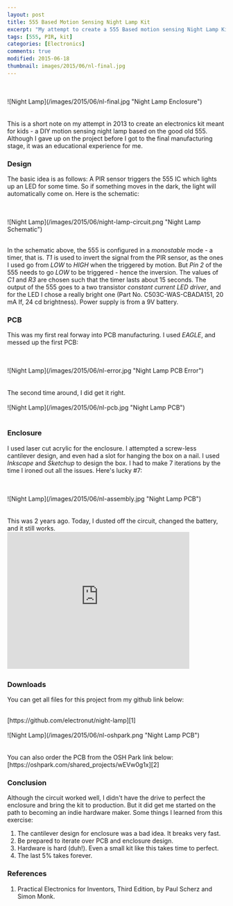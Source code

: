 ```yaml
---
layout: post
title: 555 Based Motion Sensing Night Lamp Kit
excerpt: "My attempt to create a 555 Based motion sensing Night Lamp Kit for kids."  
tags: [555, PIR, kit]
categories: [Electronics]
comments: true
modified: 2015-06-18
thumbnail: images/2015/06/nl-final.jpg 
---
```



<br />
<br />
![Night Lamp](/images/2015/06/nl-final.jpg "Night Lamp Enclosure")
<br />
<br />

<br />
This is a short note on my attempt in 2013 to create an electronics
kit meant for kids - a DIY motion sensing night lamp based on the good
old 555. Although I gave up on the project before I got to the final
manufacturing stage, it was an educational experience for me.

### Design

The basic idea is as follows: A PIR sensor triggers the 555 IC which
lights up an LED for some time. So if something moves in the dark, the
light will automatically come on. Here is the schematic:

<br />
<br />
![Night Lamp](/images/2015/06/night-lamp-circuit.png "Night Lamp Schematic")
<br />
<br />

In the schematic above, the 555 is configured in a *monostable* mode -
a timer, that is. *T1* is used to invert the signal from the PIR
sensor, as the ones I used go from *LOW* to *HIGH* when the triggered
by motion. But *Pin 2* of the 555 needs to go *LOW* to be triggered -
hence the inversion. The values of *C1* and *R3* are chosen such that
the timer lasts about 15 seconds. The output of the 555 goes to a two
transistor *constant current LED driver*, and for the LED I chose a
really bright one (Part No. C503C-WAS-CBADA151, 20 mA If, 24 cd
brightness). Power supply is from a 9V battery.

### PCB

This was my first real forway into PCB manufacturing. I used *EAGLE*, and messed up the first PCB:

<br />
<br />
![Night Lamp](/images/2015/06/nl-error.jpg "Night Lamp PCB Error")
<br />
<br />

<br/>
The second time around, I did get it right.

<br />
<br />
![Night Lamp](/images/2015/06/nl-pcb.jpg "Night Lamp PCB")
<br />
<br />

### Enclosure

I used laser cut acrylic for the enclosure. I attempted a screw-less
cantilever design, and even had a slot for hanging the box on a
nail. I used *Inkscape* and *Sketchup* to design the box. I had to
make 7 iterations by the time I ironed out all the issues. Here's
lucky #7:

<br />
<br />
![Night Lamp](/images/2015/06/nl-assembly.jpg "Night Lamp PCB")
<br />
<br />

<br />
This was 2 years ago. Today, I dusted off the circuit, changed the
battery, and it still works.

<iframe width="420" height="315" src="https://www.youtube.com/embed/I-t0ynCbcPw" frameborder="0" allowfullscreen></iframe>

### Downloads

You can get all files for this project from my github link below:

<br/>
[https://github.com/electronut/night-lamp][1]

<br />
<br />
![Night Lamp](/images/2015/06/nl-oshpark.png "Night Lamp PCB")
<br />
<br />

<br />
You can also order the PCB from the OSH Park link below:

<br />
[https://oshpark.com/shared_projects/wEVw0g1x][2]


### Conclusion

Although the circuit worked well, I didn't have the drive to perfect
the enclosure and bring the kit to production. But it did get me started
on the path to becoming an indie hardware maker. Some things I learned
from this exercise:

1. The cantilever design for enclosure was a bad idea. It breaks very fast.
2. Be prepared to iterate over PCB and enclosure design.
3. Hardware is hard (duh!). Even a small kit like this takes time to perfect.
4. The last 5% takes forever.

### References

1. Practical Electronics for Inventors, Third Edition, by Paul Scherz and Simon Monk.

[1]: https://github.com/electronut/night-lamp
[2]: https://oshpark.com/shared_projects/wEVw0g1x
